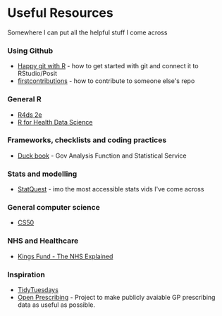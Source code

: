 # Useful Resources

Somewhere I can put all the helpful stuff I come across

### Using Github
* [Happy git with R](https://happygitwithr.com/) - how to get started with git and connect it to RStudio/Posit
* [firstcontributions](https://github.com/firstcontributions/first-contributions) - how to contribute to someone else's repo

### General R
* [R4ds 2e](https://r4ds.hadley.nz/)
* [R for Health Data Science](https://argoshare.is.ed.ac.uk/healthyr_book/)

### Frameworks, checklists and coding practices
* [Duck book](https://best-practice-and-impact.github.io/qa-of-code-guidance/intro.html) - Gov Analysis Function and Statistical Service

### Stats and modelling
* [StatQuest](https://www.youtube.com/channel/UCtYLUTtgS3k1Fg4y5tAhLbw) - imo the most accessible stats vids I've come across

### General computer science
* [CS50](https://www.edx.org/course/introduction-computer-science-harvardx-cs50x)

### NHS and Healthcare
* [Kings Fund - The NHS Explained](https://www.kingsfund.org.uk/leadership-development/courses/nhs-explained-course)

### Inspiration
* [TidyTuesdays](https://github.com/rfordatascience/tidytuesday)
* [Open Prescribing](https://openprescribing.net/) - Project to make publicly avaiable GP prescribing data as useful as possible.

